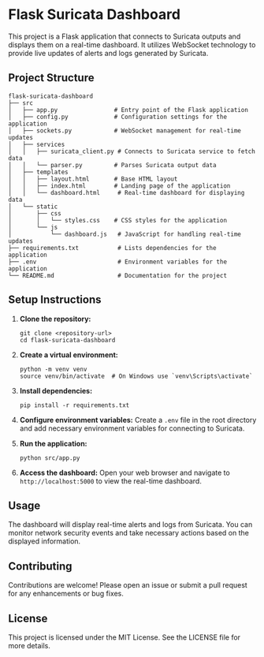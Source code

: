 # Flask Suricata Dashboard

This project is a Flask application that connects to Suricata outputs and displays them on a real-time dashboard. It utilizes WebSocket technology to provide live updates of alerts and logs generated by Suricata.

## Project Structure

```
flask-suricata-dashboard
├── src
│   ├── app.py                # Entry point of the Flask application
│   ├── config.py             # Configuration settings for the application
│   ├── sockets.py            # WebSocket management for real-time updates
│   ├── services
│   │   ├── suricata_client.py # Connects to Suricata service to fetch data
│   │   └── parser.py         # Parses Suricata output data
│   ├── templates
│   │   ├── layout.html       # Base HTML layout
│   │   ├── index.html        # Landing page of the application
│   │   └── dashboard.html     # Real-time dashboard for displaying data
│   └── static
│       ├── css
│       │   └── styles.css    # CSS styles for the application
│       └── js
│           └── dashboard.js   # JavaScript for handling real-time updates
├── requirements.txt           # Lists dependencies for the application
├── .env                       # Environment variables for the application
└── README.md                  # Documentation for the project
```

## Setup Instructions

1. **Clone the repository:**
   ```
   git clone <repository-url>
   cd flask-suricata-dashboard
   ```

2. **Create a virtual environment:**
   ```
   python -m venv venv
   source venv/bin/activate  # On Windows use `venv\Scripts\activate`
   ```

3. **Install dependencies:**
   ```
   pip install -r requirements.txt
   ```

4. **Configure environment variables:**
   Create a `.env` file in the root directory and add necessary environment variables for connecting to Suricata.

5. **Run the application:**
   ```
   python src/app.py
   ```

6. **Access the dashboard:**
   Open your web browser and navigate to `http://localhost:5000` to view the real-time dashboard.

## Usage

The dashboard will display real-time alerts and logs from Suricata. You can monitor network security events and take necessary actions based on the displayed information.

## Contributing

Contributions are welcome! Please open an issue or submit a pull request for any enhancements or bug fixes.

## License

This project is licensed under the MIT License. See the LICENSE file for more details.
